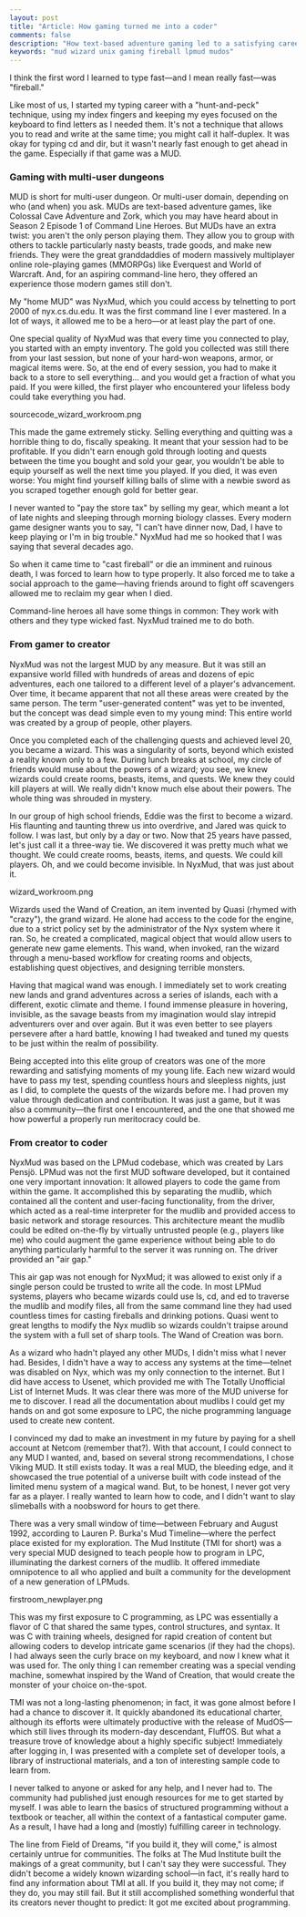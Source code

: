```yaml
---
layout: post
title: "Article: How gaming turned me into a coder"
comments: false
description: "How text-based adventure gaming led to a satisfying career in tech."
keywords: "mud wizard unix gaming fireball lpmud mudos"
---
```


I think the first word I learned to type fast—and I mean really fast—was "fireball."

Like most of us, I started my typing career with a "hunt-and-peck" technique, using my index fingers and keeping my eyes focused on the keyboard to find letters as I needed them. It's not a technique that allows you to read and write at the same time; you might call it half-duplex. It was okay for typing cd and dir, but it wasn't nearly fast enough to get ahead in the game. Especially if that game was a MUD.

### Gaming with multi-user dungeons

MUD is short for multi-user dungeon. Or multi-user domain, depending on who (and when) you ask. MUDs are text-based adventure games, like Colossal Cave Adventure and Zork, which you may have heard about in Season 2 Episode 1 of Command Line Heroes. But MUDs have an extra twist: you aren't the only person playing them. They allow you to group with others to tackle particularly nasty beasts, trade goods, and make new friends. They were the great granddaddies of modern massively multiplayer online role-playing games (MMORPGs) like Everquest and World of Warcraft. And, for an aspiring command-line hero, they offered an experience those modern games still don't.

My "home MUD" was NyxMud, which you could access by telnetting to port 2000 of nyx.cs.du.edu. It was the first command line I ever mastered. In a lot of ways, it allowed me to be a hero—or at least play the part of one.

One special quality of NyxMud was that every time you connected to play, you started with an empty inventory. The gold you collected was still there from your last session, but none of your hard-won weapons, armor, or magical items were. So, at the end of every session, you had to make it back to a store to sell everything… and you would get a fraction of what you paid. If you were killed, the first player who encountered your lifeless body could take everything you had.

sourcecode_wizard_workroom.png

This made the game extremely sticky. Selling everything and quitting was a horrible thing to do, fiscally speaking. It meant that your session had to be profitable. If you didn't earn enough gold through looting and quests between the time you bought and sold your gear, you wouldn't be able to equip yourself as well the next time you played. If you died, it was even worse: You might find yourself killing balls of slime with a newbie sword as you scraped together enough gold for better gear.

I never wanted to "pay the store tax" by selling my gear, which meant a lot of late nights and sleeping through morning biology classes. Every modern game designer wants you to say, "I can't have dinner now, Dad, I have to keep playing or I'm in big trouble." NyxMud had me so hooked that I was saying that several decades ago.

So when it came time to "cast fireball" or die an imminent and ruinous death, I was forced to learn how to type properly. It also forced me to take a social approach to the game—having friends around to fight off scavengers allowed me to reclaim my gear when I died.

Command-line heroes all have some things in common: They work with others and they type wicked fast. NyxMud trained me to do both.

### From gamer to creator 

NyxMud was not the largest MUD by any measure. But it was still an expansive world filled with hundreds of areas and dozens of epic adventures, each one tailored to a different level of a player's advancement. Over time, it became apparent that not all these areas were created by the same person. The term "user-generated content" was yet to be invented, but the concept was dead simple even to my young mind: This entire world was created by a group of people, other players.

Once you completed each of the challenging quests and achieved level 20, you became a wizard. This was a singularity of sorts, beyond which existed a reality known only to a few. During lunch breaks at school, my circle of friends would muse about the powers of a wizard; you see, we knew wizards could create rooms, beasts, items, and quests. We knew they could kill players at will. We really didn't know much else about their powers. The whole thing was shrouded in mystery.

In our group of high school friends, Eddie was the first to become a wizard. His flaunting and taunting threw us into overdrive, and Jared was quick to follow. I was last, but only by a day or two. Now that 25 years have passed, let's just call it a three-way tie. We discovered it was pretty much what we thought. We could create rooms, beasts, items, and quests. We could kill players. Oh, and we could become invisible. In NyxMud, that was just about it.

wizard_workroom.png

Wizards used the Wand of Creation, an item invented by Quasi (rhymed with "crazy"), the grand wizard. He alone had access to the code for the engine, due to a strict policy set by the administrator of the Nyx system where it ran. So, he created a complicated, magical object that would allow users to generate new game elements. This wand, when invoked, ran the wizard through a menu-based workflow for creating rooms and objects, establishing quest objectives, and designing terrible monsters.

Having that magical wand was enough. I immediately set to work creating new lands and grand adventures across a series of islands, each with a different, exotic climate and theme. I found immense pleasure in hovering, invisible, as the savage beasts from my imagination would slay intrepid adventurers over and over again. But it was even better to see players persevere after a hard battle, knowing I had tweaked and tuned my quests to be just within the realm of possibility.

Being accepted into this elite group of creators was one of the more rewarding and satisfying moments of my young life. Each new wizard would have to pass my test, spending countless hours and sleepless nights, just as I did, to complete the quests of the wizards before me. I had proven my value through dedication and contribution. It was just a game, but it was also a community—the first one I encountered, and the one that showed me how powerful a properly run meritocracy could be.

### From creator to coder

NyxMud was based on the LPMud codebase, which was created by Lars Pensjö. LPMud was not the first MUD software developed, but it contained one very important innovation: It allowed players to code the game from within the game. It accomplished this by separating the mudlib, which contained all the content and user-facing functionality, from the driver, which acted as a real-time interpreter for the mudlib and provided access to basic network and storage resources. This architecture meant the mudlib could be edited on-the-fly by virtually untrusted people (e.g., players like me) who could augment the game experience without being able to do anything particularly harmful to the server it was running on. The driver provided an "air gap."

This air gap was not enough for NyxMud; it was allowed to exist only if a single person could be trusted to write all the code. In most LPMud systems, players who became wizards could use ls, cd, and ed to traverse the mudlib and modify files, all from the same command line they had used countless times for casting fireballs and drinking potions. Quasi went to great lengths to modify the Nyx mudlib so wizards couldn't traipse around the system with a full set of sharp tools. The Wand of Creation was born.

As a wizard who hadn't played any other MUDs, I didn't miss what I never had. Besides, I didn't have a way to access any systems at the time—telnet was disabled on Nyx, which was my only connection to the internet. But I did have access to Usenet, which provided me with The Totally Unofficial List of Internet Muds. It was clear there was more of the MUD universe for me to discover. I read all the documentation about mudlibs I could get my hands on and got some exposure to LPC, the niche programming language used to create new content.

I convinced my dad to make an investment in my future by paying for a shell account at Netcom (remember that?). With that account, I could connect to any MUD I wanted, and, based on several strong recommendations, I chose Viking MUD. It still exists today. It was a real MUD, the bleeding edge, and it showcased the true potential of a universe built with code instead of the limited menu system of a magical wand. But, to be honest, I never got very far as a player. I really wanted to learn how to code, and I didn't want to slay slimeballs with a noobsword for hours to get there.

There was a very small window of time—between February and August 1992, according to Lauren P. Burka's Mud Timeline—where the perfect place existed for my exploration. The Mud Institute (TMI for short) was a very special MUD designed to teach people how to program in LPC, illuminating the darkest corners of the mudlib. It offered immediate omnipotence to all who applied and built a community for the development of a new generation of LPMuds.

firstroom_newplayer.png

This was my first exposure to C programming, as LPC was essentially a flavor of C that shared the same types, control structures, and syntax. It was C with training wheels, designed for rapid creation of content but allowing coders to develop intricate game scenarios (if they had the chops). I had always seen the curly brace on my keyboard, and now I knew what it was used for. The only thing I can remember creating was a special vending machine, somewhat inspired by the Wand of Creation, that would create the monster of your choice on-the-spot.

TMI was not a long-lasting phenomenon; in fact, it was gone almost before I had a chance to discover it. It quickly abandoned its educational charter, although its efforts were ultimately productive with the release of MudOS—which still lives through its modern-day descendant, FluffOS. But what a treasure trove of knowledge about a highly specific subject! Immediately after logging in, I was presented with a complete set of developer tools, a library of instructional materials, and a ton of interesting sample code to learn from.

I never talked to anyone or asked for any help, and I never had to. The community had published just enough resources for me to get started by myself. I was able to learn the basics of structured programming without a textbook or teacher, all within the context of a fantastical computer game. As a result, I have had a long and (mostly) fulfilling career in technology.

The line from Field of Dreams, "if you build it, they will come," is almost certainly untrue for communities. The folks at The Mud Institute built the makings of a great community, but I can't say they were successful. They didn't become a widely known wizarding school—in fact, it's really hard to find any information about TMI at all. If you build it, they may not come; if they do, you may still fail. But it still accomplished something wonderful that its creators never thought to predict: It got me excited about programming.
